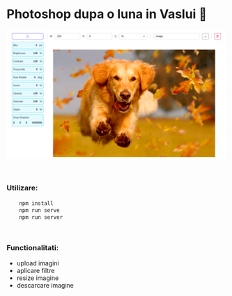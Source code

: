 # Photoshop dupa o luna in Vaslui :hand_over_mouth:


![Image Editor, print screen](/v1/src/assets/image-editor.png)

<br/>

### Utilizare:

```
    npm install
    npm run serve
    npm run server
```
<br/>

### Functionalitati:

- upload imagini
- aplicare filtre
- resize imagine
- descarcare imagine
